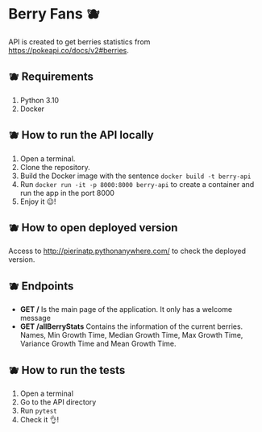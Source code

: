# Berry Fans :blueberries:
   API is created to get berries statistics from https://pokeapi.co/docs/v2#berries. 
   
## :blueberries: Requirements

1. Python 3.10
2. Docker

## :blueberries: How to run the API locally

1. Open a terminal.
2. Clone the repository.
3. Build the Docker image with the sentence `docker build -t berry-api`
4. Run `docker run -it -p 8000:8000 berry-api` to create a container and run the app in the port 8000
5. Enjoy it :wink:!

## :blueberries: How to open deployed version
   Access to http://pierinatp.pythonanywhere.com/ to check the deployed version.

## :blueberries: Endpoints 
   - **GET /** Is the main page of the application. It only has a welcome message
   - **GET /allBerryStats** Contains the information of the current berries.
     Names,
     Min Growth Time,
     Median Growth Time,
     Max Growth Time,
     Variance Growth Time and
     Mean Growth Time.

   
## :blueberries: How to run the tests

1. Open a terminal
2. Go to the API directory
3. Run `pytest`
4. Check it :ok_hand:!
